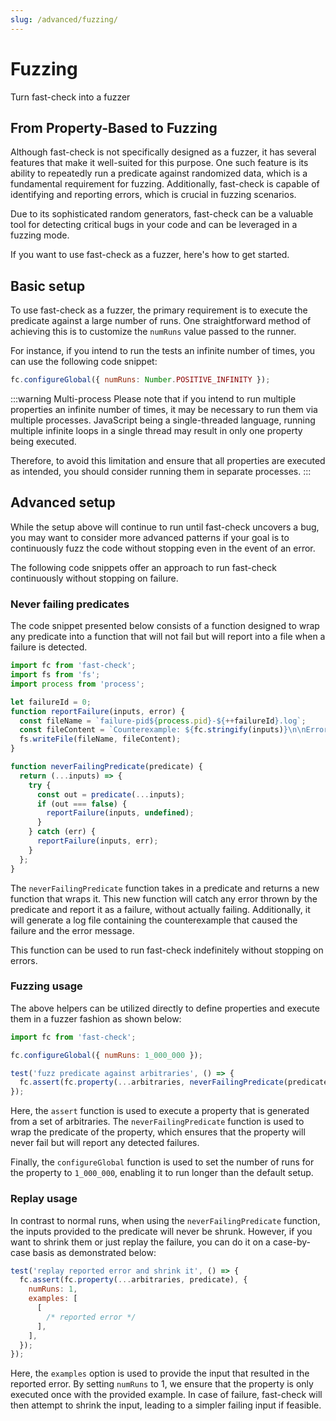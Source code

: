 ```yaml
---
slug: /advanced/fuzzing/
---
```


# Fuzzing

Turn fast-check into a fuzzer

## From Property-Based to Fuzzing

Although fast-check is not specifically designed as a fuzzer, it has several features that make it well-suited for this purpose. One such feature is its ability to repeatedly run a predicate against randomized data, which is a fundamental requirement for fuzzing. Additionally, fast-check is capable of identifying and reporting errors, which is crucial in fuzzing scenarios.

Due to its sophisticated random generators, fast-check can be a valuable tool for detecting critical bugs in your code and can be leveraged in a fuzzing mode.

If you want to use fast-check as a fuzzer, here's how to get started.

## Basic setup

To use fast-check as a fuzzer, the primary requirement is to execute the predicate against a large number of runs. One straightforward method of achieving this is to customize the `numRuns` value passed to the runner.

For instance, if you intend to run the tests an infinite number of times, you can use the following code snippet:

```js
fc.configureGlobal({ numRuns: Number.POSITIVE_INFINITY });
```

:::warning Multi-process
Please note that if you intend to run multiple properties an infinite number of times, it may be necessary to run them via multiple processes. JavaScript being a single-threaded language, running multiple infinite loops in a single thread may result in only one property being executed.

Therefore, to avoid this limitation and ensure that all properties are executed as intended, you should consider running them in separate processes.
:::

## Advanced setup

While the setup above will continue to run until fast-check uncovers a bug, you may want to consider more advanced patterns if your goal is to continuously fuzz the code without stopping even in the event of an error.

The following code snippets offer an approach to run fast-check continuously without stopping on failure.

### Never failing predicates

The code snippet presented below consists of a function designed to wrap any predicate into a function that will not fail but will report into a file when a failure is detected.

```js
import fc from 'fast-check';
import fs from 'fs';
import process from 'process';

let failureId = 0;
function reportFailure(inputs, error) {
  const fileName = `failure-pid${process.pid}-${++failureId}.log`;
  const fileContent = `Counterexample: ${fc.stringify(inputs)}\n\nError: ${error}`;
  fs.writeFile(fileName, fileContent);
}

function neverFailingPredicate(predicate) {
  return (...inputs) => {
    try {
      const out = predicate(...inputs);
      if (out === false) {
        reportFailure(inputs, undefined);
      }
    } catch (err) {
      reportFailure(inputs, err);
    }
  };
}
```

The `neverFailingPredicate` function takes in a predicate and returns a new function that wraps it. This new function will catch any error thrown by the predicate and report it as a failure, without actually failing. Additionally, it will generate a log file containing the counterexample that caused the failure and the error message.

This function can be used to run fast-check indefinitely without stopping on errors.

### Fuzzing usage

The above helpers can be utilized directly to define properties and execute them in a fuzzer fashion as shown below:

```js
import fc from 'fast-check';

fc.configureGlobal({ numRuns: 1_000_000 });

test('fuzz predicate against arbitraries', () => {
  fc.assert(fc.property(...arbitraries, neverFailingPredicate(predicate)));
});
```

Here, the `assert` function is used to execute a property that is generated from a set of arbitraries. The `neverFailingPredicate` function is used to wrap the predicate of the property, which ensures that the property will never fail but will report any detected failures.

Finally, the `configureGlobal` function is used to set the number of runs for the property to `1_000_000`, enabling it to run longer than the default setup.

### Replay usage

In contrast to normal runs, when using the `neverFailingPredicate` function, the inputs provided to the predicate will never be shrunk. However, if you want to shrink them or just replay the failure, you can do it on a case-by-case basis as demonstrated below:

```js
test('replay reported error and shrink it', () => {
  fc.assert(fc.property(...arbitraries, predicate), {
    numRuns: 1,
    examples: [
      [
        /* reported error */
      ],
    ],
  });
});
```

Here, the `examples` option is used to provide the input that resulted in the reported error. By setting `numRuns` to 1, we ensure that the property is only executed once with the provided example. In case of failure, fast-check will then attempt to shrink the input, leading to a simpler failing input if feasible.
